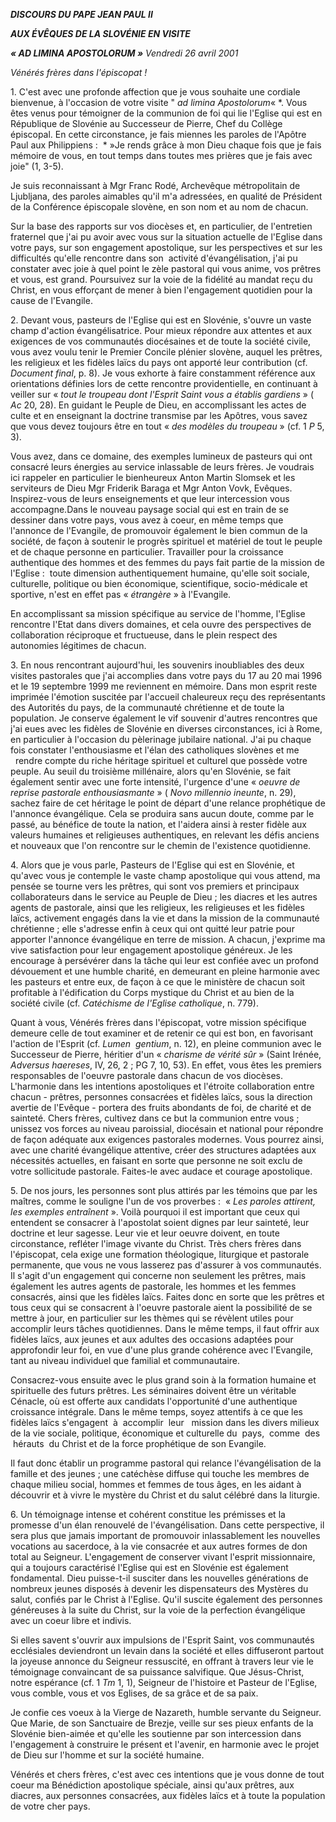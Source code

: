 ***DISCOURS DU PAPE JEAN PAUL II***

***AUX ÉVÊQUES DE LA SLOVÉNIE EN VISITE***

***« *AD LIMINA APOSTOLORUM* »*** *Vendredi 26 avril 2001*

*Vénérés frères dans l'épiscopat !*

1. C'est avec une profonde affection que je vous souhaite une cordiale bienvenue, à l'occasion de votre visite " *ad limina Apostolorum*« *. Vous êtes venus pour témoigner de la communion de foi qui lie l'Eglise qui est en République de Slovénie au Successeur de Pierre, Chef du Collège épiscopal. En cette circonstance, je fais miennes les paroles de l'Apôtre Paul aux Philippiens :  * »Je rends grâce à mon Dieu chaque fois que je fais mémoire de vous, en tout temps dans toutes mes prières que je fais avec joie" (1, 3-5).

Je suis reconnaissant à Mgr Franc Rodé, Archevêque métropolitain de Ljubljana, des paroles aimables qu'il m'a adressées, en qualité de Président de la Conférence épiscopale slovène, en son nom et au nom de chacun.

Sur la base des rapports sur vos diocèses et, en particulier, de l'entretien fraternel que j'ai pu avoir avec vous sur la situation actuelle de l'Eglise dans votre pays, sur son engagement apostolique, sur les perspectives et sur les difficultés qu'elle rencontre dans son  activité d'évangélisation, j'ai pu constater avec joie à quel point le zèle pastoral qui vous anime, vos prêtres et vous, est grand. Poursuivez sur la voie de la fidélité au mandat reçu du Christ, en vous efforçant de mener à bien l'engagement quotidien pour la cause de l'Evangile.

2. Devant vous, pasteurs de l'Eglise qui est en Slovénie, s'ouvre un vaste champ d'action évangélisatrice. Pour mieux répondre aux attentes et aux exigences de vos communautés diocésaines et de toute la société civile, vous avez voulu tenir le Premier Concile plénier slovène, auquel les prêtres, les religieux et les fidèles laïcs du pays ont apporté leur contribution (cf. *Document final*, p. 8). Je vous exhorte à faire constamment référence aux orientations définies lors de cette rencontre providentielle, en continuant à veiller sur « *tout le troupeau dont l'Esprit Saint vous a établis gardiens* » ( *Ac* 20, 28). En guidant le Peuple de Dieu, en accomplissant les actes de culte et en enseignant la doctrine transmise par les Apôtres, vous savez que vous devez toujours être en tout « *des modèles du troupeau* » (cf. 1 *P* 5, 3).

Vous avez, dans ce domaine, des exemples lumineux de pasteurs qui ont consacré leurs énergies au service inlassable de leurs frères. Je voudrais ici rappeler en particulier le bienheureux Anton Martin Slomsek et les serviteurs de Dieu Mgr Friderik Baraga et Mgr Anton Vovk, Evêques. Inspirez-vous de leurs enseignements et que leur intercession vous accompagne.Dans le nouveau paysage social qui est en train de se dessiner dans votre pays, vous avez à coeur, en même temps que l'annonce de l'Evangile, de promouvoir également le bien commun de la société, de façon à soutenir le progrès spirituel et matériel de tout le peuple et de chaque personne en particulier. Travailler pour la croissance authentique des hommes et des femmes du pays fait partie de la mission de l'Eglise :  toute dimension authentiquement humaine, qu'elle soit sociale, culturelle, politique ou bien économique, scientifique, socio-médicale et sportive, n'est en effet pas « *étrangère* » à l'Evangile.

En accomplissant sa mission spécifique au service de l'homme, l'Eglise rencontre l'Etat dans divers domaines, et cela ouvre des perspectives de collaboration réciproque et fructueuse, dans le plein respect des autonomies légitimes de chacun.

3. En nous rencontrant aujourd'hui, les souvenirs inoubliables des deux visites pastorales que j'ai accomplies dans votre pays du 17 au 20 mai 1996 et le 19 septembre 1999 me reviennent en mémoire. Dans mon esprit reste imprimée l'émotion suscitée par l'accueil chaleureux reçu des représentants des Autorités du pays, de la communauté chrétienne et de toute la population. Je conserve également le vif souvenir d'autres rencontres que j'ai eues avec les fidèles de Slovénie en diverses circonstances, ici à Rome, en particulier à l'occasion du pèlerinage jubilaire national. J'ai pu chaque fois constater l'enthousiasme et l'élan des catholiques slovènes et me   rendre compte du riche héritage spirituel et culturel que possède votre peuple. Au seuil du troisième millénaire, alors qu'en Slovénie, se fait également sentir avec une forte intensité, l'urgence d'une « *oeuvre de reprise pastorale enthousiasmante* » ( *Novo millennio ineunte*, n. 29), sachez faire de cet héritage le point de départ d'une relance prophétique de l'annonce évangélique. Cela se produira sans aucun doute, comme par le passé, au bénéfice de toute la nation, et l'aidera ainsi à rester fidèle aux valeurs humaines et religieuses authentiques, en relevant les défis anciens et nouveaux que l'on rencontre sur le chemin de l'existence quotidienne.

4. Alors que je vous parle, Pasteurs de l'Eglise qui est en Slovénie, et qu'avec vous je contemple le vaste champ apostolique qui vous attend, ma pensée se tourne vers les prêtres, qui sont vos premiers et principaux collaborateurs dans le service au Peuple de Dieu ; les diacres et les autres agents de pastorale, ainsi que les religieux, les religieuses et les fidèles laïcs, activement engagés dans la vie et dans la mission de la communauté chrétienne ; elle s'adresse enfin à ceux qui ont quitté leur patrie pour apporter l'annonce évangélique en terre de mission. A chacun, j'exprime ma vive satisfaction pour leur engagement apostolique généreux. Je les encourage à persévérer dans la tâche qui leur est confiée avec un profond dévouement et une humble charité, en demeurant en pleine harmonie avec les pasteurs et entre eux, de façon à ce que le ministère de chacun soit profitable à l'édification du Corps mystique du Christ et au bien de la société civile (cf. *Catéchisme de l'Eglise catholique*, n. 779).

Quant à vous, Vénérés frères dans l'épiscopat, votre mission spécifique demeure celle de tout examiner et de retenir ce qui est bon, en favorisant l'action de l'Esprit (cf. *Lumen  gentium*, n. 12), en pleine communion avec le Successeur de Pierre, héritier d'un « *charisme de vérité sûr* » (Saint Irénée, *Adversus haereses*, IV, 26, 2 ; PG 7, 10, 53). En effet, vous êtes les premiers responsables de l'oeuvre pastorale dans chacun de vos diocèses. L'harmonie dans les intentions apostoliques et l'étroite collaboration entre chacun - prêtres, personnes consacrées et fidèles laïcs, sous la direction avertie de l'Evêque - portera des fruits abondants de foi, de charité et de sainteté. Chers frères, cultivez dans ce but la communion entre vous ; unissez vos forces au niveau paroissial, diocésain et national pour répondre de façon adéquate aux exigences pastorales modernes. Vous pourrez ainsi, avec une charité évangélique attentive, créer des structures adaptées aux nécessités actuelles, en faisant en sorte que personne ne soit exclu de votre sollicitude pastorale. Faites-le avec audace et courage apostolique.

5. De nos jours, les personnes sont plus attirés par les témoins que par les maîtres, comme le souligne l'un de vos proverbes :  « *Les paroles attirent, les exemples entraînent* ». Voilà pourquoi il est important que ceux qui entendent se consacrer à l'apostolat soient dignes par leur sainteté, leur doctrine et leur sagesse. Leur vie et leur oeuvre doivent, en toute circonstance, refléter l'image vivante du Christ. Très chers frères dans l'épiscopat, cela exige une formation théologique, liturgique et pastorale permanente, que vous ne vous lasserez pas d'assurer à vos communautés. Il s'agit d'un engagement qui concerne non seulement les prêtres, mais également les autres agents de pastorale, les hommes et les femmes consacrés, ainsi que les fidèles laïcs. Faites donc en sorte que les prêtres et tous ceux qui se consacrent à l'oeuvre pastorale aient la possibilité de se mettre à jour, en particulier sur les thèmes qui se révèlent utiles pour accomplir leurs tâches quotidiennes. Dans le même temps, il faut offrir aux fidèles laïcs, aux jeunes et aux adultes des occasions adaptées pour approfondir leur foi, en vue d'une plus grande cohérence avec l'Evangile, tant au niveau individuel que familial et communautaire.

Consacrez-vous ensuite avec le plus grand soin à la formation humaine et spirituelle des futurs prêtres. Les séminaires doivent être un véritable Cénacle, où est offerte aux candidats l'opportunité d'une authentique croissance intégrale. Dans le même temps, soyez attentifs à ce que les fidèles laïcs s'engagent  à  accomplir  leur   mission dans les divers milieux de la vie sociale, politique, économique et culturelle du  pays,  comme  des  hérauts  du Christ et de la force prophétique de son Evangile.

Il faut donc établir un programme pastoral qui relance l'évangélisation de la famille et des jeunes ; une catéchèse diffuse qui touche les membres de chaque milieu social, hommes et femmes de tous âges, en les aidant à découvrir et à vivre le mystère du Christ et du salut célébré dans la liturgie.

6. Un témoignage intense et cohérent constitue les prémisses et la promesse d'un élan renouvelé de l'évangélisation. Dans cette perspective, il sera plus que jamais important de promouvoir inlassablement les nouvelles vocations au sacerdoce, à la vie consacrée et aux autres formes de don total au Seigneur. L'engagement de conserver vivant l'esprit missionnaire, qui a toujours caractérisé l'Eglise qui est en Slovénie est également fondamental. Dieu puisse-t-il susciter dans les nouvelles générations de nombreux jeunes disposés à devenir les dispensateurs des Mystères du salut, confiés par le Christ à l'Eglise. Qu'il suscite également des personnes généreuses à la suite du Christ, sur la voie de la perfection évangélique avec un coeur libre et indivis.

Si elles savent s'ouvrir aux impulsions de l'Esprit Saint, vos communautés ecclésiales deviendront un levain dans la société et elles diffuseront partout la joyeuse annonce du Seigneur ressuscité, en offrant à travers leur vie le témoignage convaincant de sa puissance salvifique. Que Jésus-Christ, notre espérance (cf. 1 *Tm* 1, 1), Seigneur de l'histoire et Pasteur de l'Eglise, vous comble, vous et vos Eglises, de sa grâce et de sa paix.

Je confie ces voeux à la Vierge de Nazareth, humble servante du Seigneur. Que Marie, de son Sanctuaire de Brezje, veille sur ses pieux enfants de la Slovénie bien-aimée et qu'elle les soutienne par son intercession dans l'engagement à construire le présent et l'avenir, en harmonie avec le projet de Dieu sur l'homme et sur la société humaine.

Vénérés et chers frères, c'est avec ces intentions que je vous donne de tout coeur ma Bénédiction apostolique spéciale, ainsi qu'aux prêtres, aux diacres, aux personnes consacrées, aux fidèles laïcs et à toute la population de votre cher pays.